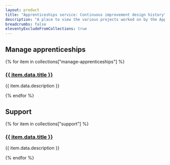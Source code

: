 ```yaml
---
layout: product
title: "Apprenticeships service: Continuous improvement design history"
description: "A place to view the various projects worked on by the Apprenticeships service Continuous improvement team."
breadcrumbs: false
eleventyExcludeFromCollections: true
---
```


<div class="govuk-grid-row">
	<div class="govuk-grid-column-full govuk-!-margin-top-3">
		<h2 class="govuk-heading-l">Manage apprenticeships</h2>
	</div>
	{% for item in collections["manage-apprenticeships"] %}
	<section class="govuk-grid-column-one-half govuk-!-margin-bottom-6">
		<h3 class="govuk-heading-m govuk-!-margin-bottom-1">
			<a href="{{ item.url }}">{{ item.data.title }}</a>
		</h3>
		<p class="govuk-body">{{ item.data.description }}</p>
	</section>
	{% endfor %}
</div>

<div class="govuk-grid-row">
	<div class="govuk-grid-column-full govuk-!-margin-top-3">
		<h2 class="govuk-heading-l">Support</h2>
	</div>
	{% for item in collections["support"] %}
	<section class="govuk-grid-column-one-half govuk-!-margin-bottom-6">
		<h3 class="govuk-heading-m govuk-!-margin-bottom-1">
			<a href="{{ item.url }}">{{ item.data.title }}</a>
		</h3>
		<p class="govuk-body">{{ item.data.description }}</p>
	</section>
	{% endfor %}
</div>